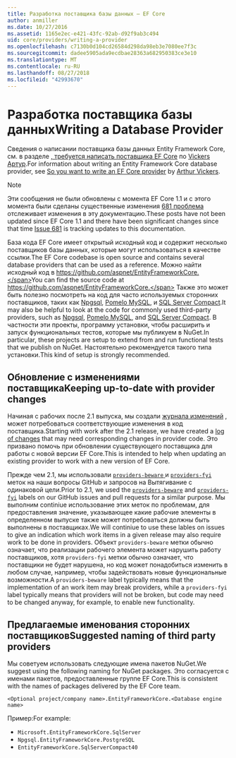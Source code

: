 ```yaml
---
title: Разработка поставщика базы данных — EF Core
author: anmiller
ms.date: 10/27/2016
ms.assetid: 1165e2ec-e421-43fc-92ab-d92f9ab3c494
uid: core/providers/writing-a-provider
ms.openlocfilehash: c7130b0d104cd26584d298da98eb3e7080ee7f3c
ms.sourcegitcommit: dadee5905ada9ecdbae28363a682950383ce3e10
ms.translationtype: MT
ms.contentlocale: ru-RU
ms.lasthandoff: 08/27/2018
ms.locfileid: "42993670"
---
```

# <a name="writing-a-database-provider"></a><span data-ttu-id="3976f-102">Разработка поставщика базы данных</span><span class="sxs-lookup"><span data-stu-id="3976f-102">Writing a Database Provider</span></span>

<span data-ttu-id="3976f-103">Сведения о написании поставщика базы данных Entity Framework Core, см. в разделе [, требуется написать поставщика EF Core](https://blog.oneunicorn.com/2016/11/11/so-you-want-to-write-an-ef-core-provider/) по [Vickers Артур](https://github.com/ajcvickers).</span><span class="sxs-lookup"><span data-stu-id="3976f-103">For information about writing an Entity Framework Core database provider, see [So you want to write an EF Core provider](https://blog.oneunicorn.com/2016/11/11/so-you-want-to-write-an-ef-core-provider/) by [Arthur Vickers](https://github.com/ajcvickers).</span></span>

> [!NOTE]
> <span data-ttu-id="3976f-104">Эти сообщения не были обновлены с момента EF Core 1.1 и с этого момента были сделаны существенные изменения [681 проблема](https://github.com/aspnet/EntityFramework.Docs/issues/681) отслеживает изменения в эту документацию.</span><span class="sxs-lookup"><span data-stu-id="3976f-104">These posts have not been updated since EF Core 1.1 and there have been significant changes since that time [Issue 681](https://github.com/aspnet/EntityFramework.Docs/issues/681) is tracking updates to this documentation.</span></span>

<span data-ttu-id="3976f-105">База кода EF Core имеет открытый исходный код и содержит несколько поставщиков базы данных, которые могут использоваться в качестве ссылки.</span><span class="sxs-lookup"><span data-stu-id="3976f-105">The EF Core codebase is open source and contains several database providers that can be used as a reference.</span></span> <span data-ttu-id="3976f-106">Можно найти исходный код в https://github.com/aspnet/EntityFrameworkCore.</span><span class="sxs-lookup"><span data-stu-id="3976f-106">You can find the source code at https://github.com/aspnet/EntityFrameworkCore.</span></span> <span data-ttu-id="3976f-107">Также это может быть полезно посмотреть на код для часто используемых сторонних поставщиков, таких как [Npgsql](https://github.com/npgsql/Npgsql.EntityFrameworkCore.PostgreSQL), [Pomelo MySQL](https://github.com/PomeloFoundation/Pomelo.EntityFrameworkCore.MySql), и [SQL Server Compact](https://github.com/ErikEJ/EntityFramework.SqlServerCompact).</span><span class="sxs-lookup"><span data-stu-id="3976f-107">It may also be helpful to look at the code for commonly used third-party providers, such as [Npgsql](https://github.com/npgsql/Npgsql.EntityFrameworkCore.PostgreSQL), [Pomelo MySQL](https://github.com/PomeloFoundation/Pomelo.EntityFrameworkCore.MySql), and [SQL Server Compact](https://github.com/ErikEJ/EntityFramework.SqlServerCompact).</span></span> <span data-ttu-id="3976f-108">В частности эти проекты, программу установки, чтобы расширить и запуск функциональных тестов, которые мы публикуем в NuGet.</span><span class="sxs-lookup"><span data-stu-id="3976f-108">In particular, these projects are setup to extend from and run functional tests that we publish on NuGet.</span></span> <span data-ttu-id="3976f-109">Настоятельно рекомендуется такого типа установки.</span><span class="sxs-lookup"><span data-stu-id="3976f-109">This kind of setup is strongly recommended.</span></span>

## <a name="keeping-up-to-date-with-provider-changes"></a><span data-ttu-id="3976f-110">Обновление с изменениями поставщика</span><span class="sxs-lookup"><span data-stu-id="3976f-110">Keeping up-to-date with provider changes</span></span>

<span data-ttu-id="3976f-111">Начиная с рабочих после 2.1 выпуска, мы создали [журнала изменений](provider-log.md) , может потребоваться соответствующие изменения в код поставщика.</span><span class="sxs-lookup"><span data-stu-id="3976f-111">Starting with work after the 2.1 release, we have created a [log of changes](provider-log.md) that may need corresponding changes in provider code.</span></span> <span data-ttu-id="3976f-112">Это призвано помочь при обновлении существующего поставщика для работы с новой версии EF Core.</span><span class="sxs-lookup"><span data-stu-id="3976f-112">This is intended to help when updating an existing provider to work with a new version of EF Core.</span></span>

<span data-ttu-id="3976f-113">Прежде чем 2.1, мы использовали [ `providers-beware` ](https://github.com/aspnet/EntityFrameworkCore/labels/providers-beware) и [ `providers-fyi` ](https://github.com/aspnet/EntityFrameworkCore/labels/providers-fyi) меток на наши вопросы GitHub и запросов на Вытягивание с одинаковой цели.</span><span class="sxs-lookup"><span data-stu-id="3976f-113">Prior to 2.1, we used the [`providers-beware`](https://github.com/aspnet/EntityFrameworkCore/labels/providers-beware) and [`providers-fyi`](https://github.com/aspnet/EntityFrameworkCore/labels/providers-fyi) labels on our GitHub issues and pull requests for a similar purpose.</span></span> <span data-ttu-id="3976f-114">Мы выполним continiue использование этих меток по проблемам, для предоставления значение, указывающее какие рабочие элементы в определенном выпуске также может потребоваться должны быть выполнены в поставщиках.</span><span class="sxs-lookup"><span data-stu-id="3976f-114">We will continiue to use these lables on issues to give an indication which work items in a given release may also require work to be done in providers.</span></span> <span data-ttu-id="3976f-115">Объект `providers-beware` метки обычно означает, что реализации рабочего элемента может нарушить работу поставщиков, хотя `providers-fyi` метки обычно означает, что поставщики не будет нарушена, но код может понадобиться изменить в любом случае, например, чтобы задействовать новые функциональные возможности.</span><span class="sxs-lookup"><span data-stu-id="3976f-115">A `providers-beware` label typically means that the implementation of an work item may break providers, while a `providers-fyi` label typically means that providers will not be broken, but code may need to be changed anyway, for example, to enable new functionality.</span></span>

## <a name="suggested-naming-of-third-party-providers"></a><span data-ttu-id="3976f-116">Предлагаемые именования сторонних поставщиков</span><span class="sxs-lookup"><span data-stu-id="3976f-116">Suggested naming of third party providers</span></span>

<span data-ttu-id="3976f-117">Мы советуем использовать следующие имена пакетов NuGet.</span><span class="sxs-lookup"><span data-stu-id="3976f-117">We suggest using the following naming for NuGet packages.</span></span> <span data-ttu-id="3976f-118">Это согласуется с именами пакетов, предоставленные группе EF Core.</span><span class="sxs-lookup"><span data-stu-id="3976f-118">This is consistent with the names of packages delivered by the EF Core team.</span></span>

`<Optional project/company name>.EntityFrameworkCore.<Database engine name>`

<span data-ttu-id="3976f-119">Пример:</span><span class="sxs-lookup"><span data-stu-id="3976f-119">For example:</span></span>
* `Microsoft.EntityFrameworkCore.SqlServer`
* `Npgsql.EntityFrameworkCore.PostgreSQL`
* `EntityFrameworkCore.SqlServerCompact40`
